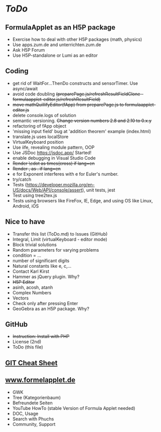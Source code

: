 # *ToDo* #

## FormulaApplet as an H5P package
* Exercise how to deal with other H5P packages (math, physics)
* Use apps.zum.de and unterrichten.zum.de
* Ask H5P Forum
* Use H5P-standalone or Lumi as an editor
## Coding
* get rid of WaitFor...ThenDo constructs and sensorTimer. Use async/await
* avoid code doubling <del>(preparePage.js/refreshResultFieldClone - formulaapplet-editor.js/refreshResultField)</del>
* <del>move mathQuillifyEditor(fApp) from preparePage.js to formulaapplet-editor.js</del>
* delete console.logs of solution
* semantic versioning. <del>Change version numbers 2.8 and 2.10 to 0.x.y</del>
* refactoring of fApp object
* 'missing input field' bug at 'addition theorem' example (index.html)
* translate.js uses localStore
* VirtualKeyboard position
* Use iife, revealing module pattern, OOP
* Use JSDoc https://jsdoc.app/ Started!
* enable debugging in Visual Studio Code
* <del>Render \cdot as times(cross) if lang=en</del>
* <del>Render , as . if lang=en</del>
* e for Exponent interferes with e for Euler's number.
* try/catch
* Tests (https://developer.mozilla.org/en-US/docs/Web/API/console/assert), unit tests, jest
* Test using tree2tex.js
* Tests using browsers like FireFox, IE, Edge, and using OS like Linux, Android, iOS

## Nice to have
* Transfer this list (ToDo.md) to Issues (GitHub)
* Integral, Limit (virtualKeyboard - editor mode)
* Block trivial solutions
* Random parameters for varying problems
* condition = ...
* number of significant digits
* Natural constants like e, c,...
* Contact Karl Kirst
* Hammer as jQuery plugin. Why?
* <del>H5P Editor</del>
* asinh, acosh, atanh
* Complex Numbers
* Vectors
* Check only after pressing Enter
* GeoGebra as an H5P package. Why?
## GitHub
* <del>Instruction: Install with PHP</del> 
* License (2nd)
* ToDo (this file)
## [GIT Cheat Sheet](../../git-cheat.php "Spickzettel für GIT")
## www.formelapplet.de
* GWK
* Tree (Kategorienbaum)
* Befreundete Seiten
* YouTube HowTo (stable Version of Formula Applet needed)
* DOC, Usage
* Search with Phuchs
* Community, Support
